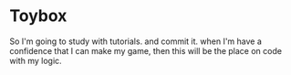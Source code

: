 # Toybox
So I'm going to study with tutorials. and commit it. when I'm have a confidence that I can make my game, then this will be the place on code with my logic.
